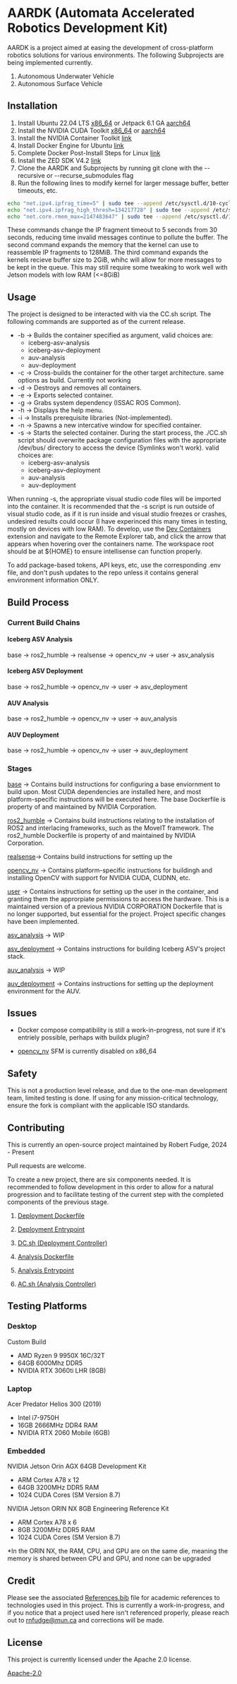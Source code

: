 # AARDK (Automata Accelerated Robotics Development Kit)

AARDK is a project aimed at easing the development of cross-platform robotics solutions for various environments. The following Subprojects are being implemented currently.

1. Autonomous Underwater Vehicle
2. Autonomous Surface Vehicle

## Installation
1. Install Ubuntu 22.04 LTS [x86_64](https://releases.ubuntu.com/jammy/) or Jetpack 6.1 GA [aarch64](https://developer.nvidia.com/embedded/jetpack)
2. Install the NVIDIA CUDA Toolkit [x86_64](https://developer.nvidia.com/cuda-downloads?target_os=Linux&target_arch=x86_64&Distribution=Ubuntu&target_version=22.04&target_type=deb_network)  or [aarch64](https://developer.nvidia.com/cuda-downloads?target_os=Linux&target_arch=aarch64-jetson&Compilation=Native&Distribution=Ubuntu&target_version=22.04&target_type=deb_network)
3. Install the NVIDIA Container Toolkit [link](https://docs.nvidia.com/datacenter/cloud-native/container-toolkit/latest/install-guide.html)
4. Install Docker Engine for Ubuntu [link](https://docs.docker.com/engine/install/ubuntu/)
5. Complete Docker Post-Install Steps for Linux [link](https://docs.docker.com/engine/install/linux-postinstall/)
6. Install the ZED SDK V4.2 [link](https://www.stereolabs.com/en-ca/developers/release#82af3640d775)
7. Clone the AARDK and Subprojects by running git clone with the --recursive or --recurse_submodules flag
8. Run the following lines to modify kernel for larger message buffer, better timeouts, etc.

```bash
echo "net.ipv4.ipfrag_time=5" | sudo tee --append /etc/sysctl.d/10-cyclone-max.conf && \
echo "net.ipv4.ipfrag_high_thresh=134217728" | sudo tee --append /etc/sysctl.d/10-cyclone-max.conf && \
echo "net.core.rmem_max=2147483647" | sudo tee --append /etc/sysctl.d/10-cyclone-max.conf
```

These commands change the IP fragment timeout to 5 seconds from 30 seconds, reducing time invalid messages continue to pollute the buffer. The second command expands the memory that the kernel can use to reassemble IP fragments to 128MiB. The third command expands the kernels recieve buffer size to 2GiB, whihc will allow for more messages to be kept in the queue. This may still require some tweaking to work well with Jetson models with low RAM (<=8GiB)

## Usage
The project is designed to be interacted with via the CC.sh script. The following commands are supported as of the current release.

- -b &rarr; Builds the container specified as argument, valid choices are: 
  - iceberg-asv-analysis
  - iceberg-asv-deployment
  - auv-analysis
  - auv-deployment
- -c &rarr; Cross-builds the container for the other target architecture. same options as build. Currently not working
- -d &rarr; Destroys and removes all containers.
- -e &rarr; Exports selected container.
- -g &rarr; Grabs system dependency (ISSAC ROS Common).
- -h &rarr; Displays the help menu.
- -i &rarr; Installs prerequisite libraries (Not-implemented).
- -n &rarr; Spawns a new intercative window for specified container.
- -s &rarr; Starts the selected container. During the start process, the ./CC.sh script should overwrite package configuration files with the appropriate /dev/bus/ directory to access the device (Symlinks won't work). valid choices are:
  - iceberg-asv-analysis
  - iceberg-asv-deployment
  - auv-analysis
  - auv-deployment

When running -s, the appropriate visual studio code files will be imported into the container. It is recommended that the -s script is run outside of visual studio code, as if it is run inside and visual studio freezes or crashes, undesired results could occur (I have experinced this many times in testing, mostly on devices with low RAM). To develop, use the [Dev Containers](https://marketplace.visualstudio.com/items?itemName=ms-vscode-remote.remote-containers) 
extension and navigate to the Remote Explorer tab, and click the arrow that appears when hovering over the containers name. The workspace root should be at ${HOME} to ensure intellisense can function properly.

To add package-based tokens, API keys, etc, use the corresponding .env file, and don't push updates to the repo unless it contains general environment information ONLY.

## Build Process
### Current Build Chains
#### Iceberg ASV Analysis
base &rarr; ros2_humble &rarr; realsense &rarr; opencv_nv &rarr; user &rarr; asv_analysis

#### Iceberg ASV Deployment
base &rarr; ros2_humble &rarr; opencv_nv &rarr; user &rarr; asv_deployment

#### AUV Analysis
base &rarr; ros2_humble &rarr; opencv_nv &rarr; user &rarr; auv_analysis

#### AUV Deployment
base &rarr; ros2_humble &rarr; opencv_nv &rarr; user &rarr; auv_deployment

### Stages
[base](./Build/Dependencies/isaac_ros_common/docker/Dockerfile.base) &rarr; Contains build instructions for configuring a base enviornment to build upon. Most CUDA dependencies are installed here, and most platform-specific instructions will be executed here. The base Dockerfile is property of and maintained by NVIDIA Corporation.

[ros2_humble](./Build/Dependencies/isaac_ros_common/docker/Dockerfile.ros2_humble) &rarr; Contains build instructions relating to the installation of ROS2 and interlacing frameworks, such as the MoveIT framework. The ros2_humble Dockerfile is property of and maintained by NVIDIA Corporation.

[realsense](./Build/Dependencies/isaac_ros_common/docker/Dockerfile.realsense)&rarr; Contains build instructions for setting up the 

[opencv_nv](./Build/Dockerfile.opencv_nv) &rarr; Contains platform-specific instructions for buildingh and installing OpenCV with support for NVIDIA CUDA, CUDNN, etc.

[user](./Build/Dockerfile.user) &rarr; Contains instructions for setting up the user in the container, and granting them the approrpiate permissions to access the hardware. This is a maintained version of a previous NVIDIA CORPORATION Dockerfile that is no longer supported, but essential for the project. Project specific changes have been implemented.

[asv_analysis](./Build/Dockerfile.asv_analysis) &rarr; WIP

[asv_deployment](./Build/Dockerfile.asv_deployment) &rarr; Contains instructions for building Iceberg ASV's project stack.

[auv_analysis](./Build/Dockerfile.auv_analysis) &rarr; WIP

[auv_deployment](./Build/Dockerfile.auv_deployment) &rarr; Contains instructions for setting up the deployment environment for the AUV.

## Issues
- Docker compose compatibility is still a work-in-progress, not sure if it's entriely possible, perhaps with buildx plugin?

- [opencv_nv](./Build/Dockerfile_opencv_nv) SFM is currently disabled on x86_64

## Safety
This is not a production level release, and due to the one-man development team, limited testing is done. If using for any mission-critical technology, ensure the fork is compliant with the applicable ISO standards.

## Contributing
This is currently an open-source project maintained by Robert Fudge, 2024 - Present

Pull requests are welcome.

To create a new project, there are six components needed. It is recommended to follow development in this order to allow for a natural progression and to facilitate testing of the current step with the completed components of the previous stage.
1. [Deployment Dockerfile](./Build/Dockerfile.auv_deployment)

2. [Deployment Entrypoint](./Build/Scripts/auv-deployment-entrypoint.sh)

3. [DC.sh (Deployment Controller)](./Build/Scripts/DC-auv.sh)

4. [Analysis Dockerfile](./Build/Dockerfile.auv_analysis)

5. [Analysis Entrypoint](./Build/Scripts/auv-analysis-entrypoint.sh)

6. [AC.sh (Analysis Controller)](./Build/Scripts/AC-auv.sh)

## Testing Platforms
### Desktop
Custom Build
- AMD Ryzen 9 9950X 16C/32T
- 64GB 6000Mhz DDR5
- NVIDIA RTX 3060ti LHR (8GB)

### Laptop
Acer Predator Helios 300 (2019)
- Intel i7-9750H
- 16GB 2666MHz DDR4 RAM
- NVIDIA RTX 2060 Mobile (6GB)

### Embedded
NVIDIA Jetson Orin AGX 64GB Development Kit
- ARM Cortex A78 x 12
- 64GB 3200MHz DDR5 RAM
- 1024 CUDA Cores (SM Version 8.7)

NVIDIA Jetson ORIN NX 8GB Engineering Reference Kit
- ARM Cortex A78 x 6
- 8GB 3200MHz DDR5 RAM
- 1024 CUDA Cores (SM Version 8.7)

*In the ORIN NX, the RAM, CPU, and GPU are on the same die, meaning the memory is shared between CPU and GPU, and none can be upgraded

## Credit
Please see the associated [References.bib](./References.bib) file for academic references to technologies used in this project. This is currently a work-in-progress, and if you notice that a project used here isn't referenced properly, please reach out to [rnfudge@mun.ca](mailto:rnfudge@mun.ca) and corrections will be made.

## License
This project is currently licensed under the Apache 2.0 license.

[Apache-2.0](https://choosealicense.com/licenses/apache-2.0/)
